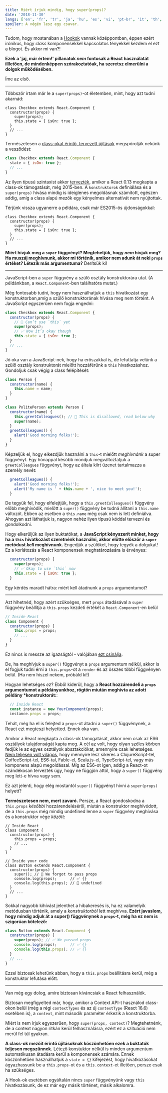 ```yaml
---
title: Miért írjuk mindig, hogy super(props)?
date: '2018-11-30'
langs: ['en', 'fr', 'tr', 'ja', 'hu', 'es', 'vi', 'pt-br', 'it', 'th', 'my']
spoiler: A végén lesz egy csavar.
---
```



Tudom, hogy mostanában a [Hookok](https://reactjs.org/docs/hooks-intro.html) vannak középpontban, éppen ezért irónikus, hogy *class*  komponensekkel kapcsolatos tényekkel kezdem el ezt a blogot. És akkor mi van?!

**Ezek a 'jaj, már értem!' pillanatok *nem* fontosak a React használatát illletően, de mindenképpen szórakoztatóak, ha szeretsz elmerülni a dolgok működésében.**

Íme az első.

---

Többször írtam már le a `super(props)`-ot életemben, mint, hogy azt tudni akarnád:

```jsx{3}
class Checkbox extends React.Component {
  constructor(props) {
    super(props);
    this.state = { isOn: true };
  }
  // ...
}
```

Természetesen a [class-okat érintő, tervezett újítások](https://github.com/tc39/proposal-class-fields) megspórolják nekünk a vesződést:


```jsx
class Checkbox extends React.Component {
  state = { isOn: true };
  // ...
}
```

Az ilyen típusú szintaxist akkor [tervezték](https://reactjs.org/blog/2015/01/27/react-v0.13.0-beta-1.html#es7-property-initializers), amikor a React 0.13 megkapta a class-ok támogatását, még 2015-ben. A `konstruktorok` definiálása és a `super(props)` hívása mindig is ideiglenes megoldásnak számított, egészen addig, amíg a class alapú mezők egy kényelmes alternatívát nem nyújtottak.

Térjünk vissza ugyanerre a példára, csak már ES2015-ös újdonságokkal:

```jsx{3}
class Checkbox extends React.Component {
  constructor(props) {
    super(props);
    this.state = { isOn: true };
  }
  // ...
}
```

**Miért hívjuk meg a `super` föggvényt? Megtehetjük, hogy *nem* hívjuk meg? Ha muszáj meghívnunk, akkor mi történik, amikor nem adunk át neki `props` értéket? Létezik más argumentuma?** Derítsük ki!

---

JavaScript-ben a `super` függvény a szülő osztály konstruktorára utal. (A példánkban, a `React.Component`-ben találhatóra mutat.)

Még fontosabb tudni, hogy nem használhatjuk a `this` hivatkozást egy konstruktorban,amíg a szülő konstruktorának hívása meg nem történt. A JavaScript egyszerűen nem fogja engedni:

```jsx
class Checkbox extends React.Component {
  constructor(props) {
    // 🔴 Can’t use `this` yet
    super(props);
    // ✅ Now it’s okay though
    this.state = { isOn: true };
  }
  // ...
}
```

Jó oka van a JavaScript-nek, hogy ha erőszakkal is, de lefuttatja velünk a szülő osztály konstruktorát mielőtt hozzáférünk a `this` hivatkozáshoz. Gondoljuk csak végig a class felépítését:

```jsx
class Person {
  constructor(name) {
    this.name = name;
  }
}

class PolitePerson extends Person {
  constructor(name) {
    this.greetColleagues(); // 🔴 This is disallowed, read below why
    super(name);
  }
  greetColleagues() {
    alert('Good morning folks!');
  }
}
```

Képzeljük el, hogy elkezdjük használni a `this`-t mielőtt *meghívnánk* a super függvényt. Egy hónappal később mondjuk megváltoztatjuk a `greetColleagues` függvényt, hogy az általa kiírt üzenet tartalmazza a személy nevét:

```jsx
  greetColleagues() {
    alert('Good morning folks!');
    alert('My name is ' + this.name + ', nice to meet you!');
  }
```

De tegyük fel, hogy elfelejtjük, hogy a `this.greetColleagues()` függvény előbb meghívódik, mielőtt a `super()` függvény be tudná állítani a `this.name` változót. Ebben az esetben a `this.name` még csak nem is lett definiálva. Ahogyan azt láthatjuk is, nagyon nehéz ilyen típusú kóddal tervezni és gondolkodni.

Hogy elkerüljük az ilyen buktatókat, a **JavaScript kényszerít minket, hogy ha a `this` hivatkozást szeretnénk használni, akkor előtte előszőr a `super` metódust *kell* meghívnunk.** Engedjük a szülőket, hogy tegyék a dolgukat! Ez a korlátozás a React komponensek meghatározására is érvényes:

```jsx
  constructor(props) {
    super(props);
    // ✅ Okay to use `this` now
    this.state = { isOn: true };
  }
```

Egy kérdés maradt hátra: miért kell átadnunk a `props` argumentumot?

---

Azt hihetnéd, hogy azért szükséges, mert `props` átadásával a `super` függvény beállítja a `this.props` kezdeti értékét a `React.Component`-en belül

```jsx
// Inside React
class Component {
  constructor(props) {
    this.props = props;
    // ...
  }
}
```

Ez nincs is messze az igazságtól - valójában [ezt csinálja](https://github.com/facebook/react/blob/1d25aa5787d4e19704c049c3cfa985d3b5190e0d/packages/react/src/ReactBaseClasses.js#L22).

De, ha meghívjuk a `super()` függvényt a `props` argumentum nélkül, akkor is el fogjuk tudni érni a `this.props`-ot a `render` és az összes többi függvényen belül. (Ha nem hiszel nekem, próbáld ki!)

Hogyan lehetséges *ez*? Ebből kiderül, hogy a **React hozzárendeli a `props` argumentumot a példányunkhoz, rögtön miután meghívta az adott példány *konstruktorát:**:

```jsx
  // Inside React
  const instance = new YourComponent(props);
  instance.props = props;
```

Tehát, még ha el is felejted a `props`-ot átadni a `super()` függvénynek, a React ezt megteszi helyetted. Ennek oka van.

Amikor a React megkapta a class-ok támogatását, akkor nem csak az ES6 osztályok tulajdonságát kapta meg. A cél az volt, hogy olyan széles körben fedjük le az egyes osztályok absztakciókat, amennyire csak lehetséges. [Nem teljesen volt világos](https://reactjs.org/blog/2015/01/27/react-v0.13.0-beta-1.html#other-languages), hogy mennyire lesz sikeres a ClojureScript-tel, CoffeeScript-tel, ES6-tal, Fable-el, Scala.js-el, TypeScript-tel, vagy más komponens alapú megoldással. Míg az ES6-ot igen, addig a React-ot szándékosan tervezték úgy, hogy ne függjön attól, hogy a `super()` függvény meg lett-e hívva vagy sem.

Ez azt jelenti, hogy elég mostantól `super()` függvényt hívni a `super(props)` helyett?

**Természetesen nem, mert zavaró.** Persze, a React gondoskodna a `this.props` *későbbi* hozzárendeléséről, miután a konstruktor meghívódott, de a `this.props` még mindig undefined lenne a `super` függvény meghívása és a konstruktor vége *között*:

```jsx{14}
// Inside React
class Component {
  constructor(props) {
    this.props = props;
    // ...
  }
}

// Inside your code
class Button extends React.Component {
  constructor(props) {
    super(); // 😬 We forgot to pass props
    console.log(props);      // ✅ {}
    console.log(this.props); // 😬 undefined 
  }
  // ...
}
```
Sokkal nagyobb kihívást jelenthet a hibakeresés is, ha ez valamelyik metódusban történik, amely a *konstruktorból* lett meghívva. **Ezért javaslom, hogy mindig adjuk át a super() függvénynek a `props`-t, még ha ez nem is szigorúan kötelező:** 

```jsx
class Button extends React.Component {
  constructor(props) {
    super(props); // ✅ We passed props
    console.log(props);      // ✅ {}
    console.log(this.props); // ✅ {}
  }
  // ...
}
```

Ezzel biztosak lehetünk abban, hogy a `this.props` beállításra kerül, még a konstruktor lefutása előtt.

-----

Van még egy dolog, amire biztosan kíváncsiak a React felhasználók.

Biztosan megfigyelted már, hogy, amikor a Context API-t használod class-okon belül (még a régi `contextTypes` és az új `contextType` (React 16.6) esetében is), a `context`, mint második paraméter érkezik a konstruktorba.

Miért is nem írjuk egyszerűen, hogy `super(props, context)`? Megtehetnénk, de a context nagyon ritkán kerül felhasználásra, ezért ez a szituáció nem merül fel túl gyakran.

**A class-ok mezőit érintő újításoknak köszönhetően ezek a buktatók teljesen megszűnnek.** Létező konstuktor nélkül is minden argumentum automatikusan átadásra kerül a komponensek számára. Ennek köszönhetően használhatjuk a `state = {}` kifejezést, hogy hivatkozásokat ágyazhassunk be a `this.props`-ot és a `this.context`-et illetően, persze csak ha szükséges.

A Hook-ok esetében egyáltalán nincs `super` függvényünk vagy `this` hivatkozásunk, de ez már egy másik történet, másik alkalomra.
